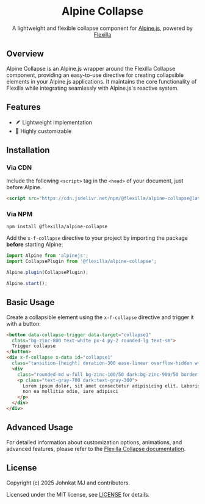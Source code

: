 <h1 align="center">Alpine Collapse</h1>

<p align="center">
  A lightweight and flexible collapse component for <a href="https://alpinejs.dev">Alpine.js</a>, powered by <a href="https://flexilla-docs.vercel.app">Flexilla</a>
</p>

## Overview

Alpine Collapse is an Alpine.js wrapper around the Flexilla Collapse component, providing an easy-to-use directive for creating collapsible elements in your Alpine.js applications. It maintains the core functionality of Flexilla while integrating seamlessly with Alpine.js's reactive system.

## Features

- 🪶 Lightweight implementation
- 🎨 Highly customizable

## Installation

### Via CDN

Include the following `<script>` tag in the `<head>` of your document, just before Alpine.

```html
<script src="https://cdn.jsdelivr.net/npm/@flexilla/alpine-collapse@latest/dist/cdn.min.js" defer></script>
```

### Via NPM

```shell
npm install @flexilla/alpine-collapse
```

Add the `x-f-collapse` directive to your project by importing the package **before** starting Alpine:

```js
import Alpine from 'alpinejs';
import CollapsePlugin from '@flexilla/alpine-collapse';

Alpine.plugin(CollapsePlugin);

Alpine.start();
```

## Basic Usage

Create a collapsible element using the `x-f-collapse` directive and trigger it with a button:

```html
<button data-collapse-trigger data-target="collapse1"
  class="bg-zinc-800 text-white px-4 py-2 rounded-lg text-sm">
  Trigger collapse
</button>
<div x-f-collapse x-data id="collapse1"
  class="tansition-[height] duration-300 ease-linear overflow-hidden w-full h-0 data-[state=open]:h-auto">
  <div
    class="rounded-md w-full bg-zinc-100/50 dark:bg-zinc-900/50 border border-gray-200 dark:border-gray-800 p-4 inline-flex overflow-hidden">
    <p class="text-gray-700 dark:text-gray-300">
      Lorem ipsum dolor, sit amet consectetur adipisicing elit. Laboriosam, dolorum, incidunt facilis quasi
      non ea mollitia odio, iure adipisci
    </p>
  </div>
</div>
```

## Advanced Usage

For detailed information about customization options, animations, and advanced features, please refer to the [Flexilla Collapse documentation](https://flexilla-docs.vercel.app/docs/components/collapse).

## License

Copyright (c) 2025 Johnkat MJ and contributors.

Licensed under the MIT license, see [LICENSE](LICENSE) for details.
